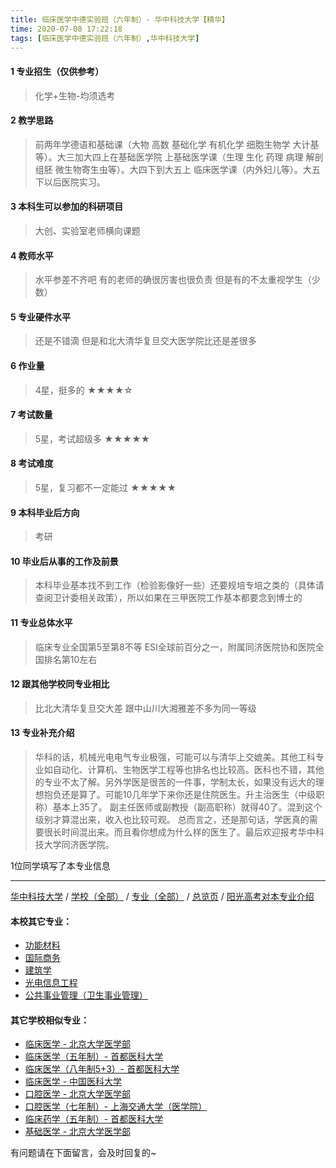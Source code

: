 ```yaml
---
title: 临床医学中德实验班（六年制）- 华中科技大学【精华】
time: 2020-07-08 17:22:18
tags: [临床医学中德实验班（六年制）,华中科技大学]
---
```

#### 1 专业招生（仅供参考）  
> 化学+生物-均须选考


#### 2 教学思路
> 前两年学德语和基础课（大物 高数 基础化学 有机化学 细胞生物学 大计基等）。大三加大四上在基础医学院 上基础医学课（生理 生化 药理 病理 解剖 组胚 微生物寄生虫等）。大四下到大五上 临床医学课（内外妇儿等）。大五下以后医院实习。


#### 3 本科生可以参加的科研项目
>  大创、实验室老师横向课题


#### 4 教师水平
> 水平参差不齐吧 有的老师的确很厉害也很负责 但是有的不太重视学生（少数）


#### 5 专业硬件水平
> 还是不错滴 但是和北大清华复旦交大医学院比还是差很多


#### 6 作业量
>4星，挺多的
★★★★☆


#### 7 考试数量
>5星，考试超级多
★★★★★

#### 8 考试难度
> 5星，复习都不一定能过
★★★★★


#### 9 本科毕业后方向
> 考研


#### 10 毕业后从事的工作及前景
> 本科毕业基本找不到工作（检验影像好一些）还要规培专培之类的（具体请查阅卫计委相关政策），所以如果在三甲医院工作基本都要念到博士的


#### 11 专业总体水平
> 临床专业全国第5至第8不等 ESI全球前百分之一，附属同济医院协和医院全国排名第10左右


#### 12 跟其他学校同专业相比
> 比北大清华复旦交大差 跟中山川大湘雅差不多为同一等级


#### 13 专业补充介绍
> 华科的话，机械光电电气专业极强，可能可以与清华上交媲美。其他工科专业如自动化、计算机、生物医学工程等也排名也比较高。医科也不错，其他的专业不太了解。另外学医是很苦的一件事，学制太长，如果没有远大的理想抱负还是算了。可能10几年学下来你还是住院医生。升主治医生（中级职称）基本上35了。 副主任医师或副教授（副高职称）就得40了。混到这个级别才算混出来，收入也比较可观。
总而言之，还是那句话，学医真的需要很长时间混出来。而且看你想成为什么样的医生了。最后欢迎报考华中科技大学同济医学院。

1位同学填写了本专业信息
***
[华中科技大学](https://univgo.github.io/2020/07/08/eff87eae638b) / [学校（全部）](https://univgo.github.io/2020/07/08/3efa6bcca419) / [专业（全部）](https://univgo.github.io/2020/07/08/2d4c6d3552c2) / [总览页](https://univgo.github.io/2020/07/08/445daeb4fa00) / [阳光高考对本专业介绍](http://gaokao.chsi.com.cn/sch/zyk/view.do?schId=73395973&specId=73385072)
#### 本校其它专业：
- [功能材料](https://univgo.github.io/2020/07/08/5fd0d99fa322)
- [国际商务](https://univgo.github.io/2020/07/08/9d00ee9d91e8)
- [建筑学](https://univgo.github.io/2020/07/08/f8b31bbcc6b9)
- [光电信息工程](https://univgo.github.io/2020/07/08/11d2b0562ca8)
- [公共事业管理（卫生事业管理）](https://univgo.github.io/2020/07/08/f7c26923f336)

#### 其它学校相似专业：
- [临床医学 - 北京大学医学部](https://univgo.github.io/2020/07/08/fc8f1415787d)
- [临床医学（五年制）- 首都医科大学](https://univgo.github.io/2020/07/08/d3eb2a0ea89b)
- [临床医学（八年制5+3）- 首都医科大学](https://univgo.github.io/2020/07/08/9959d7895886)
- [临床医学 - 中国医科大学](https://univgo.github.io/2020/07/08/6ff86ee1e84a)
- [口腔医学 - 北京大学医学部](https://univgo.github.io/2020/07/08/ba5dd8a6a86a )
- [口腔医学（七年制）- 上海交通大学（医学院）](https://univgo.github.io/2020/07/08/563f4bf857b0)
- [临床药学（五年制）- 首都医科大学](https://univgo.github.io/2020/07/08/6c0e8ed545fd)
- [基础医学 - 北京大学医学部](https://univgo.github.io/2020/07/08/66c1f9a9ed13)


有问题请在下面留言，会及时回复的~